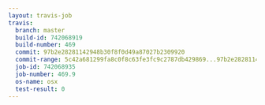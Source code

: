 ```yaml
---
layout: travis-job
travis:
  branch: master
  build-id: 742068919
  build-number: 469
  commit: 97b2e28281142948b30f8f0d49a87027b2309920
  commit-range: 5c42a681299fa8c0f8c63fe3fc9c2787db429869...97b2e28281142948b30f8f0d49a87027b2309920
  job-id: 742068935
  job-number: 469.9
  os-name: osx
  test-result: 0
---
```

